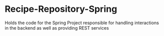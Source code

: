 # Recipe-Repository-Spring
Holds the code for the Spring Project responsible for handling interactions in the backend as well as providing REST services
